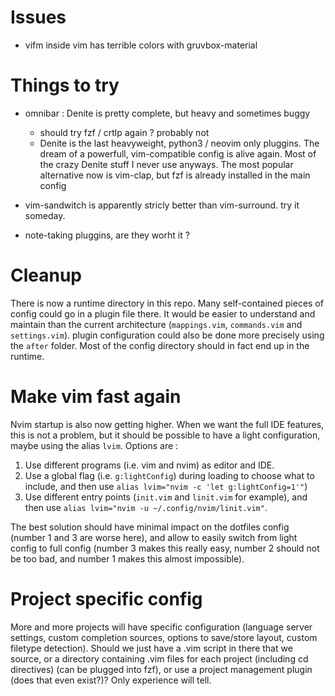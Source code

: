# Issues

- vifm inside vim has terrible colors with gruvbox-material

# Things to try

- omnibar : Denite is pretty complete, but heavy and sometimes buggy
    - should try fzf / crtlp again ? probably not
    - Denite is the last heavyweight, python3 / neovim only pluggins. The dream
      of a powerfull, vim-compatible config is alive again. Most of the crazy
      Denite stuff I never use anyways. The most popular alternative now is
      vim-clap, but fzf is already installed in the main config

- vim-sandwitch is apparently stricly better than vim-surround. try it someday.

- note-taking pluggins, are they worht it ?

# Cleanup

There is now a runtime directory in this repo. Many self-contained pieces of
config could go in a plugin file there. It would be easier to understand and
maintain than the current architecture (`mappings.vim`, `commands.vim` and
`settings.vim`). plugin configuration could also be done more precisely using
the `after` folder. Most of the config directory should in fact end up in the
runtime.

# Make vim fast again

Nvim startup is also now getting higher. When we want the full IDE features,
this is not a problem, but it should be possible to have a light configuration,
maybe using the alias `lvim`. Options are :

1. Use different programs (i.e. vim and nvim) as editor and IDE.
2. Use a global flag (i.e. `g:lightConfig`) during loading to choose what to
   include, and then use `alias lvim="nvim -c 'let g:lightConfig=1'"`)
3. Use different entry points (`init.vim` and `linit.vim` for example), and
   then use `alias lvim="nvim -u ~/.config/nvim/linit.vim"`.

The best solution should have minimal impact on the dotfiles config (number 1
and 3 are worse here), and allow to easily switch from light config to full
config (number 3 makes this really easy, number 2 should not be too bad, and
number 1 makes this almost impossible).

# Project specific config

More and more projects will have specific configuration (language server
settings, custom completion sources, options to save/store layout, custom
filetype detection). Should we just have a .vim script in there that we source,
or a directory containing .vim files for each project (including cd directives)
(can be plugged into fzf), or use a project management plugin (does that even
exist?)? Only experience will tell.
